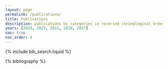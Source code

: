 ```yaml
---
layout: page
permalink: /publications/
title: Publications
description: publications by categories in reversed chronological order. generated by jekyll-scholar.
years: [2024, 2023, 2021, 2018, 2017]
nav: true
nav_order: 4
---
```


<!-- _pages/publications.md -->

<!-- Bibsearch Feature -->

{% include bib_search.liquid %}

<div class="publications">

{% bibliography %}

</div>
